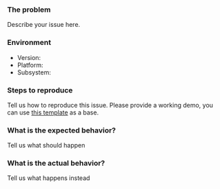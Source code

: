 ### The problem

Describe your issue here.

### Environment

- Version:
- Platform:
- Subsystem:

### Steps to reproduce

Tell us how to reproduce this issue. Please provide a working demo, you can use [this template](https://plnkr.co/edit/XorWgI?p=preview) as a base.

### What is the expected behavior?

Tell us what should happen

### What is the actual behavior?

Tell us what happens instead
